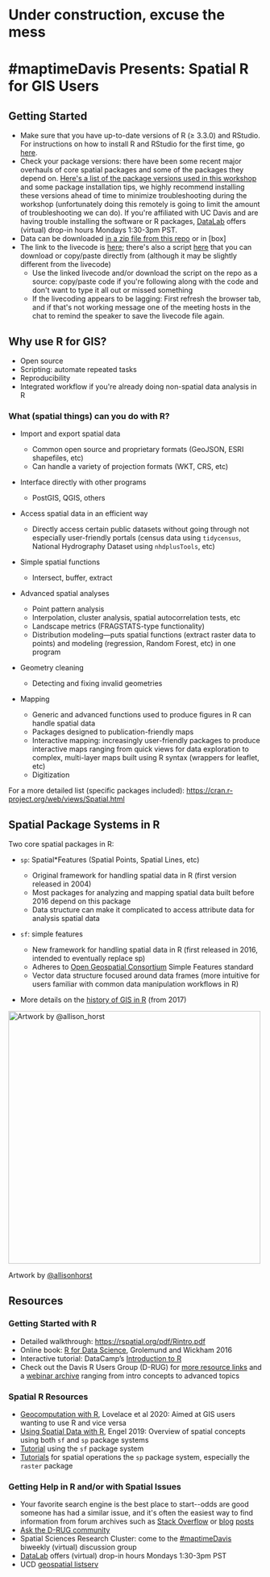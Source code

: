 # Under construction, excuse the mess

# #maptimeDavis Presents: Spatial R for GIS Users

## Getting Started

* Make sure that you have up-to-date versions of R (≥ 3.3.0) and RStudio. For instructions on how to install R and RStudio for the first time, go [here](https://github.com/ldnagel/spatial-r-for-gis-users/blob/master/getting_started/Install-R-RStudio.md).
* Check your package versions: there have been some recent major overhauls of core spatial packages and some of the packages they depend on. [Here's a list of the package versions used in this workshop](https://github.com/ldnagel/spatial-r-for-gis-users/blob/master/getting_started/r-packages.md) and some package installation tips, we highly recommend installing these versions ahead of time to minimize troubleshooting during the workshop (unfortunately doing this remotely is going to limit the amount of troubleshooting we can do). If you're affiliated with UC Davis and are having trouble installing the software or R packages, [DataLab](https://datalab.ucdavis.edu/office-hours/) offers (virtual) drop-in hours Mondays 1:30-3pm PST.
* Data can be downloaded [in a zip file from this repo](https://github.com/ldnagel/spatial-r-for-gis-users/tree/master/data) or in [box]
* The link to the livecode is [here](https://ucdavis.box.com/s/njo14zp23nf3oqku5cz9amcro8ffh124); there's also a script [here](https://github.com/ldnagel/spatial-r-for-gis-users/blob/master/scripts/Spatial_R_workshop_code.R) that you can download or copy/paste directly from (although it may be slightly different from the livecode)
  * Use the linked livecode and/or download the script on the repo as a source: copy/paste code if you're following along with the code and don't want to type it all out or missed something
  * If the livecoding appears to be lagging: First refresh the browser tab, and if that's not working message one of the meeting hosts in the chat to remind the speaker to save the livecode file again.



## Why use R for GIS?

* Open source
* Scripting: automate repeated tasks
* Reproducibility
* Integrated workflow if you're already doing non-spatial data analysis in R


### What (spatial things) can you do with R?

* Import and export spatial data
  * Common open source and proprietary formats (GeoJSON, ESRI shapefiles, etc)
  * Can handle a variety of projection formats (WKT, CRS, etc)

* Interface directly with other programs
  * PostGIS, QGIS, others

* Access spatial data in an efficient way
  * Directly access certain public datasets without going through not especially user-friendly portals (census data using `tidycensus`, National Hydrography Dataset using `nhdplusTools`, etc)

* Simple spatial functions
  * Intersect, buffer, extract 

* Advanced spatial analyses
  * Point pattern analysis 
  * Interpolation, cluster analysis, spatial autocorrelation tests, etc
  * Landscape metrics (FRAGSTATS-type functionality)
  * Distribution modeling—puts spatial functions (extract raster data to points) and modeling (regression, Random Forest, etc) in one program

* Geometry cleaning 
  * Detecting and fixing invalid geometries

* Mapping 
  * Generic and advanced functions used to produce figures in R can handle spatial data 
  * Packages designed to publication-friendly maps
  * Interactive mapping: increasingly user-friendly packages to produce interactive maps ranging from quick views for data exploration to  complex, multi-layer maps built using R syntax (wrappers for leaflet, etc)
  * Digitization 

For a more detailed list (specific packages included): https://cran.r-project.org/web/views/Spatial.html

## Spatial Package Systems in R

Two core spatial packages in R:

* `sp`: Spatial\*Features (Spatial Points, Spatial Lines, etc)
  * Original framework for handling spatial data in R (first version released in 2004)
  * Most packages for analyzing and mapping spatial data built before 2016 depend on this package
  * Data structure can make it complicated to access attribute data for analysis spatial data

* `sf`: simple features 
  * New framework for handling spatial data in R (first released in 2016, intended to eventually replace sp)
  * Adheres to [Open Geospatial Consortium](https://www.osgeo.org/partners/ogc/) Simple Features standard
  * Vector data structure focused around data frames (more intuitive for users familiar with common data manipulation workflows in R)

* More details on the [history of GIS in R](https://edzer.github.io/UseR2017/#a-short-history-of-handling-spatial-data-in-r) (from 2017) 


<img src="https://github.com/allisonhorst/stats-illustrations/blob/master/rstats-artwork/sf.png" 
	title="Artwork by @allison_horst" width="500" />

Artwork by [@allisonhorst](https://github.com/allisonhorst)



## Resources

### Getting Started with R

* Detailed walkthrough: https://rspatial.org/pdf/Rintro.pdf
* Online book: [R for Data Science](http://r4ds.had.co.nz/), Grolemund and Wickham 2016
* Interactive tutorial: DataCamp’s [Introduction to R](https://www.datacamp.com/courses/free-introduction-to-r)
* Check out the Davis R Users Group (D-RUG) for [more resource links](http://d-rug.github.io/getting-started.html) and a [webinar archive](http://d-rug.github.io/pastpresentations/) ranging from intro concepts to advanced topics

### Spatial R Resources

* [Geocomputation with R](geocompr.robinlovelace.net), Lovelace et al 2020: Aimed at GIS users wanting to use R and vice versa
* [Using Spatial Data with R](https://cengel.github.io/R-spatial/intro.html), Engel 2019: Overview of spatial concepts using both `sf` and `sp` package systems
* [Tutorial](https://ryanpeek.org/mapping-in-R-workshop/vig_workflow_in_R_snowdata.html#spatial_data_and_r) using the `sf` package system
* [Tutorials](Rspatial.org) for spatial operations the `sp` package system, especially the `raster` package 


### Getting Help in R and/or with Spatial Issues

* Your favorite search engine is the best place to start--odds are good someone has had a similar issue, and it's often the easiest way to find information from forum archives such as [Stack Overflow](https://stackoverflow.com/search?q=%23R+%23spatial) or [blog](https://www.r-bloggers.com/) [posts](https://community.rstudio.com/categories)
* [Ask the D-RUG community](https://d-rug.discourse.group/)
* Spatial Sciences Research Cluster: come to the [#maptimeDavis](https://datalab.ucdavis.edu/spatial-sciences/) biweekly (virtual) discussion group
* [DataLab](https://datalab.ucdavis.edu/office-hours/) offers (virtual) drop-in hours Mondays 1:30-3pm PST
* UCD [geospatial listserv](https://lists.ucdavis.edu/sympa/info/geospatial)

